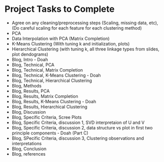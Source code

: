 # Project Tasks to Complete

- Agree on any cleaning/preprocessing steps (Scaling, missing data, etc), (Do careful scaling for each feature for each clustering method)
- PCA
- Data Interpolation with PCA (Matrix Completion)
- K-Means Clustering (With tuning k and initialization, plots)
- Hierarchical Clustering (with tuning k, all three linkage types from slides, plot dendograms)
- Blog, Intro - Doah
- Blog, Technical, PCA
- Blog, Technical, Matrix Completion
- Blog, Technical, K-Means Clustering - Doah
- Blog, Technical, Hierarchical Clustering
- Blog, Methods
- Blog, Results, PCA
- Blog, Results, Matrix Completion
- Blog, Results, K-Means Clustering - Doah
- Blog, Results, Hierarchical Clustering
- Blog, Discussion
- Blog, Specific Criteria, Scree Plots
- Blog, Specific Criteria, discussion 1, SVD interpretaion of U and V
- Blog, Specific Criteria, discussion 2, data structure vs plot in first two principle components - Doah (Part C)
- Blog, SPecific Criteria, discussion 3, Clustering observations and interpretations 
- Blog, Conclusion
- Blog, references
